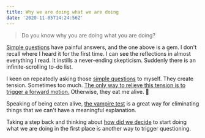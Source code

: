 ```yaml
---
title: Why we are doing what we are doing
date: '2020-11-05T14:24:56Z'
---
```


> Do you know why you are doing what you are doing?

[Simple questions](./simple-questions.md) have painful answers, and the one above is a gem. I don't recall where I heard it for the first time. I can see the reflections in almost everything I read. It instills a never-ending skepticism. Suddenly there is an infinite-scrolling to-do list.

I keen on repeatedly asking those [simple questions](./simple-questions.md) to myself. They create tension. Sometimes too much.
[The only way to relieve this tension is to trigger a forward motion.](./tension-and-forward-motion) Otherwise, they eat me alive. 👹

Speaking of being eaten alive, [the vampire test](./the-vampire-test.md) is a great way for eliminating things that we can't have a meaningful explanation.

Taking a step back and thinking about [how did we decide](./two-types-of-decisions.md) to start doing what we are doing in the first place is another way to trigger questioning.
